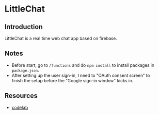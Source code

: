 # LittleChat

## Introduction

LittleChat is a real time web chat app based on firebase.

## Notes

* Before start, go to `/functions` and do `npm install` to install packages in `package.json`.
* After setting up the user sign-in, I need to "OAuth consent screen" to finish the setup before the "Google sign-in window" kicks in.

## Resources

* [codelab](https://codelabs.developers.google.com/codelabs/firebase-web/)
